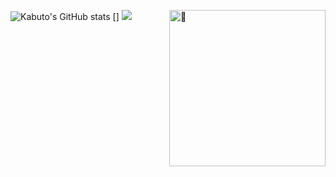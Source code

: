 ![Kabuto's GitHub stats](https://github-readme-stats.vercel.app/api?username=kabuto-mk7&theme=dark&show_icons=true)
[<img align="right" width="250" alt="🦑" src="https://count.getloli.com/get/@:kabuto-mk7?theme=gelbooru">]
[![](https://user-images.githubusercontent.com/22963968/114021347-e3c48b80-9870-11eb-8bc8-998bf39b4d0d.png)](#)
